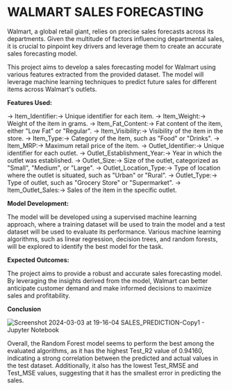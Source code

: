 
# WALMART SALES FORECASTING
Walmart, a global retail giant, relies on precise sales forecasts across its departments. Given the multitude of factors influencing departmental sales, it is crucial to pinpoint key drivers and leverage them to create an accurate sales forecasting model.


This project aims to develop a sales forecasting model for Walmart using various features extracted from the provided dataset. The model will leverage machine learning techniques to predict future sales for different items across Walmart's outlets.

**Features Used:**

→ Item_Identifier:→ Unique identifier for each item.
→ Item_Weight:→ Weight of the item in grams.
→ Item_Fat_Content:→ Fat content of the item, either "Low Fat" or "Regular".
→ Item_Visibility:→ Visibility of the item in the store.
→ Item_Type:→ Category of the item, such as "Food" or "Drinks".
→ Item_MRP:→ Maximum retail price of the item.
→ Outlet_Identifier:→ Unique identifier for each outlet.
→ Outlet_Establishment_Year:→ Year in which the outlet was established.
→ Outlet_Size:→ Size of the outlet, categorized as "Small", "Medium", or "Large".
→ Outlet_Location_Type:→ Type of location where the outlet is situated, such as "Urban" or "Rural".
→ Outlet_Type:→ Type of outlet, such as "Grocery Store" or "Supermarket".
→ Item_Outlet_Sales:→ Sales of the item in the specific outlet.



**Model Development:**

The model will be developed using a supervised machine learning approach, where a training dataset will be used to train the model and a test dataset will be used to evaluate its performance. Various machine learning algorithms, such as linear regression, decision trees, and random forests, will be explored to identify the best model for the task.

**Expected Outcomes:**

The project aims to provide a robust and accurate sales forecasting model. By leveraging the insights derived from the model, Walmart can better anticipate customer demand and make informed decisions to maximize sales and profitability.

**Conclusion**

![Screenshot 2024-03-03 at 19-16-04 SALES_PREDICTION-Copy1 - Jupyter Notebook](https://github.com/danielayikugeorge/WALMART-SALES-FORECASTING/assets/159738648/43ae58cc-2ead-4c34-91df-2132c53f1057)

 
Overall, the Random Forest model seems to perform the best among the evaluated algorithms,
as it has the highest Test_R2  value of 0.94160,
indicating a strong correlation between the predicted and actual values in the test dataset.
Additionally, it also has the lowest Test_RMSE and Test_MSE values, suggesting that it has the smallest error in
predicting the sales.
